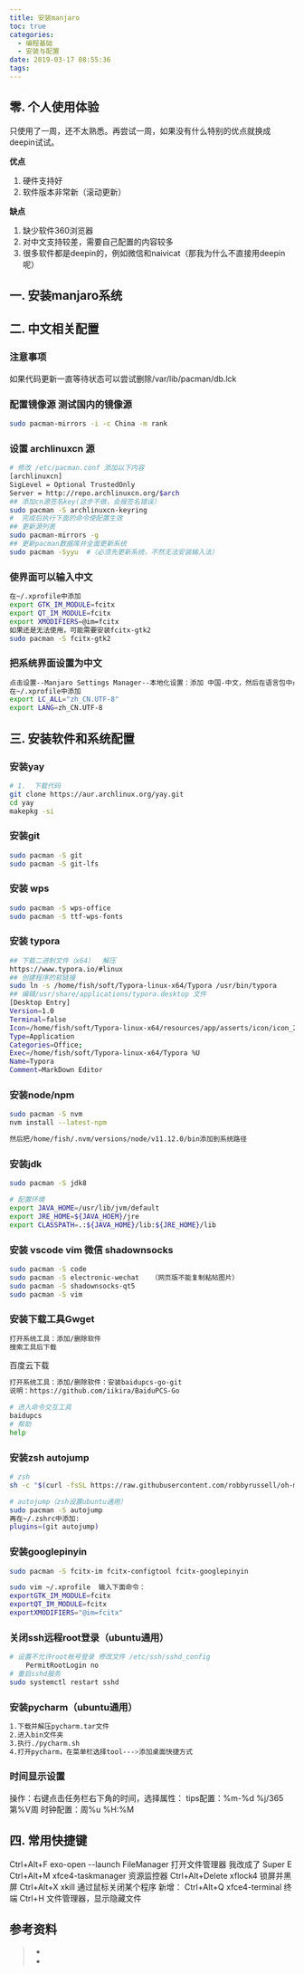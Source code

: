 ```yaml
---
title: 安装manjaro
toc: true
categories:
  - 编程基础
  - 安装与配置
date: 2019-03-17 08:55:36
tags:
---
```




## 零. 个人使用体验

只使用了一周，还不太熟悉。再尝试一周，如果没有什么特别的优点就换成deepin试试。

**优点**

1. 硬件支持好
2. 软件版本非常新（滚动更新）

**缺点**

1. 缺少软件360浏览器
2. 对中文支持较差，需要自己配置的内容较多
3. 很多软件都是deepin的，例如微信和naivicat（那我为什么不直接用deepin呢）

## 一. 安装manjaro系统



## 二. 中文相关配置

### 注意事项

如果代码更新一直等待状态可以尝试删除/var/lib/pacman/db.lck

### 配置镜像源 测试国内的镜像源

```bash
sudo pacman-mirrors -i -c China -m rank
```

### 设置 archlinuxcn 源

```bash
# 修改 /etc/pacman.conf 添加以下内容
[archlinuxcn]
SigLevel = Optional TrustedOnly
Server = http://repo.archlinuxcn.org/$arch
## 添加cn源签名key(这步不做，会报签名错误）
sudo pacman -S archlinuxcn-keyring
#  完成后执行下面的命令使配置生效
## 更新源列表
sudo pacman-mirrors -g
## 更新pacman数据库并全面更新系统
sudo pacman -Syyu  #（必须先更新系统，不然无法安装输入法）
```
### 使界面可以输入中文

```bash
在~/.xprofile中添加
export GTK_IM_MODULE=fcitx
export QT_IM_MODULE=fcitx
export XMODIFIERS=@im=fcitx
如果还是无法使用，可能需要安装fcitx-gtk2
sudo pacman -S fcitx-gtk2
```

### 把系统界面设置为中文

```bash
点击设置--Manjaro Settings Manager--本地化设置：添加 中国-中文，然后在语言包中点击安装软件包
在~/.xprofile中添加
export LC_ALL="zh_CN.UTF-8"
export LANG=zh_CN.UTF-8
```

## 三. 安装软件和系统配置

### 安装yay

```bash
# 1.  下载代码
git clone https://aur.archlinux.org/yay.git
cd yay
makepkg -si
```
### 安装git

```bash
sudo pacman -S git
sudo pacman -S git-lfs
```

### 安装 wps

```bash
sudo pacman -S wps-office
sudo pacman -S ttf-wps-fonts
```

### 安装 typora
```bash
## 下载二进制文件（x64）  解压
https://www.typora.io/#linux
## 创建程序的软链接
sudo ln -s /home/fish/soft/Typora-linux-x64/Typora /usr/bin/typora
## 编辑/usr/share/applications/typora.desktop 文件
[Desktop Entry]
Version=1.0
Terminal=false
Icon=/home/fish/soft/Typora-linux-x64/resources/app/asserts/icon/icon_256x256.png
Type=Application
Categories=Office;
Exec=/home/fish/soft/Typora-linux-x64/Typora %U
Name=Typora
Comment=MarkDown Editor
```

### 安装node/npm

```bash
sudo pacman -S nvm 
nvm install --latest-npm

然后把/home/fish/.nvm/versions/node/v11.12.0/bin添加到系统路径
```



### 安装jdk

```bash
sudo pacman -S jdk8

# 配置环境
export JAVA_HOME=/usr/lib/jvm/default
export JRE_HOME=${JAVA_HOEM}/jre
export CLASSPATH=.:${JAVA_HOME}/lib:${JRE_HOME}/lib 
```

### 安装 vscode   vim   微信   shadownsocks    

```bash
sudo pacman -S code
sudo pacman -S electronic-wechat   （网页版不能复制粘帖图片）
sudo pacman -S shadownsocks-qt5
sudo pacman -S vim
```

### 安装下载工具Gwget

```bash
打开系统工具：添加/删除软件
搜索工具后下载
```

百度云下载

```bash
打开系统工具：添加/删除软件：安装baidupcs-go-git
说明：https://github.com/iikira/BaiduPCS-Go

# 进入命令交互工具
baidupcs
# 帮助
help

```



### 安装zsh   autojump

```bash
# zsh
sh -c "$(curl -fsSL https://raw.githubusercontent.com/robbyrussell/oh-my-zsh/master/tools/install.sh)"

# autojump（zsh设置ubuntu通用）
sudo pacman -S autojump
再在~/.zshrc中添加:   
plugins=(git autojump)
```

### 安装googlepinyin

```bash
sudo pacman -S fcitx-im fcitx-configtool fcitx-googlepinyin

sudo vim ~/.xprofile  输入下面命令：
exportGTK_IM_MODULE=fcitx
exportQT_IM_MODULE=fcitx
exportXMODIFIERS="@im=fcitx"
```


### 关闭ssh远程root登录（ubuntu通用）

```bash
# 设置不允许root帐号登录 修改文件 /etc/ssh/sshd_config
	PermitRootLogin no
# 重启sshd服务
sudo systemctl restart sshd
```

### 安装pycharm（ubuntu通用）

```bash
1.下载并解压pycharm.tar文件
2.进入bin文件夹
3.执行./pycharm.sh
4.打开pycharm，在菜单栏选择tool--->添加桌面快捷方式
```

### 时间显示设置

操作：右键点击任务栏右下角的时间，选择属性：
tips配置：%m-%d   %j/365  第%V周
时钟配置：周%u %H:%M

## 四. 常用快捷键

Ctrl+Alt+F  exo-open --launch FileManager 打开文件管理器  我改成了 Super E
Ctrl+Alt+M  xfce4-taskmanager  资源监控器
Ctrl+Alt+Delete  xflock4  锁屏并黑屏
Ctrl+Alt+X  xkill  通过鼠标关闭某个程序
新增： Ctrl+Alt+Q xfce4-terminal  终端
Ctrl+H    文件管理器，显示隐藏文件

## 参考资料
> - []()
> - []()
